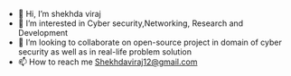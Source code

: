 - 👋 Hi, I’m shekhda viraj
- 👀 I’m interested in Cyber security,Networking, Research and Development
- 💞️ I’m looking to collaborate on open-source project in domain of cyber security as well as in real-life problem solution
- 📫 How to reach me Shekhdaviraj12@gmail.com 

<!---
shekhdaviraj/shekhdaviraj is a ✨ special ✨ repository because its `README.md` (this file) appears on your GitHub profile.
You can click the Preview link to take a look at your changes.
--->
